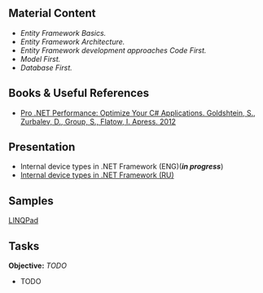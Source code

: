 ## Material Content 
- *Entity Framework Basics.*
- *Entity Framework Architecture.*
- *Entity Framework development approaches Code First.*
- *Model First.*
- *Database First.*

## Books & Useful References 
- [Pro .NET Performance: Optimize Your C# Applications. Goldshtein, S., Zurbalev, D., Group, S., Flatow, I. Apress. 2012](http://www.entityframeworktutorial.net/)

## Presentation 
- Internal device types in .NET Framework (ENG)(***in progress***)
- [Internal device types in .NET Framework (RU)](https://github.com/EPM-RD-NETLAB/.NET-Framework-modules/blob/master/M12.%20Internal%20device%20types%20in%20.NET%20Framework.%20Resource%20management/Internal%20device%20types%20in%20.NET%20Framework.pptx)

## Samples 
[LINQPad]()

## Tasks  
**Objective:** *TODO*
  - TODO
